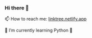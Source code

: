 ### Hi there 👋

📫 How to reach me: [linktree.netlify.app](https://linktree-letam.netlify.app/)

🌱 I’m currently learning Python 🥴

<!--
**Yagazie-davidson/Yagazie-davidson** is a ✨ _special_ ✨ repository because its `README.md` (this file) appears on your GitHub profile.

Here are some ideas to get you started:

- 🔭 I’m currently working on ...
- 🌱 I’m currently learning ...
- 👯 I’m looking to collaborate on ...
- 🤔 I’m looking for help with ...
- 💬 Ask me about ...
- 📫 How to reach me: ...
- 😄 Pronouns: ...
- ⚡ Fun fact: ...
-->
